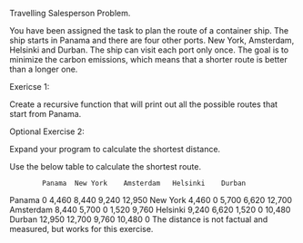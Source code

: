 Travelling Salesperson Problem.

You have been assigned the task to plan the route of a container ship. 
The ship starts in Panama and there are four other ports. New York, Amsterdam, Helsinki and Durban. 
The ship can visit each port only once. 
The goal is to minimize the carbon emissions, which means that a shorter route is better than a longer one.

Exericse 1:

Create a recursive function that will print out all the possible routes that start from Panama.

Optional Exercise 2:

Expand your program to calculate the shortest distance.

Use the below table to calculate the shortest route.

            Panama	New York	Amsterdam	Helsinki	Durban
Panama	        0	 4,460	        8,440	    9,240	12,950
New York	4,460	     0	        5,700	    6,620	12,700
Amsterdam	8,440	 5,700	            0	    1,520	 9,760
Helsinki	9,240	 6,620	        1,520	        0	10,480
Durban	    12,950	12,700	        9,760      10,480	         0
The distance is not factual and measured, but works for this exercise.
